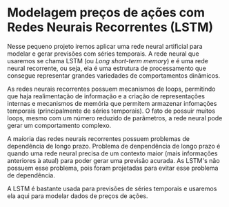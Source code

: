 # Modelagem preços de ações com Redes Neurais Recorrentes (LSTM)

Nesse pequeno projeto iremos aplicar uma rede neural artificial para modelar e gerar previsões com séries temporais. A rede neural que usaremos se chama LSTM (ou *Long short-term*
*memory*) e é uma rede neural recorrente, ou seja, ela é uma estrutura de processamento que consegue representar grandes variedades de comportamentos dinâmicos.

As redes neurais recorrentes possuem mecanismos de loops, permitindo que haja realimentação de informação e a criação de representações internas e mecanismos de memória que
permitem armazenar infomações temporais (principalmente de séries temporais). O fato de possuir muitos loops, mesmo com um número reduzido de parâmetros, a rede neural pode gerar
um comportamento complexo.

A maioria das redes neurais recorrentes possuem problemas de dependência de longo prazo. Problema de denpendência de longo prazo é quando uma rede neural precisa de um contexto
maior (mais informações anteriores à atual) para poder gerar uma previsão acurada. As LSTM's não possuem esse problema, pois foram projetadas para evitar esse problema de 
dependência.

A LSTM é bastante usada para previsões de séries temporais e usaremos ela aqui para modelar dados de preços de ações.
